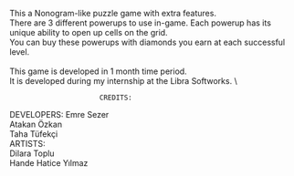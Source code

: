 This a Nonogram-like puzzle game with extra features. \
There are 3 different powerups to use in-game. Each powerup has its unique ability to open up cells on the grid. \
You can buy these powerups with diamonds you earn at each successful level. \
\
This game is developed in 1 month time period. \
It is developed during my internship at the Libra Softworks. \

                          CREDITS:
DEVELOPERS:
Emre Sezer \
Atakan Özkan \
Taha Tüfekçi \
ARTISTS: \
Dilara Toplu \
Hande Hatice Yılmaz
